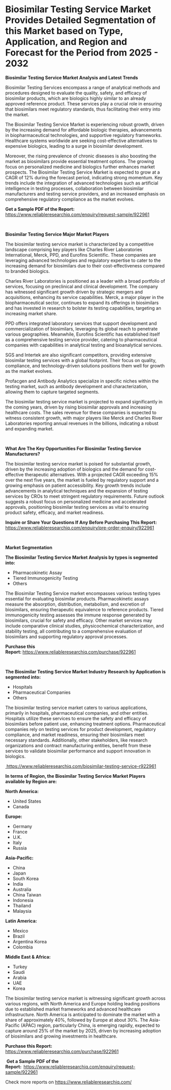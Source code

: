 <p><h1>Biosimilar Testing Service Market Provides Detailed Segmentation of this Market based on Type, Application, and Region and Forecast for the Period from 2025 - 2032</h1></p><p><strong>Biosimilar Testing Service Market Analysis and Latest Trends</strong></p>
<p><p>Biosimilar Testing Services encompass a range of analytical methods and procedures designed to evaluate the quality, safety, and efficacy of biosimilar products, which are biologics highly similar to an already approved reference product. These services play a crucial role in ensuring that biosimilars meet regulatory standards, thus facilitating their entry into the market.</p><p>The Biosimilar Testing Service Market is experiencing robust growth, driven by the increasing demand for affordable biologic therapies, advancements in biopharmaceutical technologies, and supportive regulatory frameworks. Healthcare systems worldwide are seeking cost-effective alternatives to expensive biologics, leading to a surge in biosimilar development.</p><p>Moreover, the rising prevalence of chronic diseases is also boosting the market as biosimilars provide essential treatment options. The growing focus on personalized medicine and biologics further enhances market prospects. The Biosimilar Testing Service Market is expected to grow at a CAGR of 12% during the forecast period, indicating strong momentum. Key trends include the integration of advanced technologies such as artificial intelligence in testing processes, collaboration between biosimilar manufacturers and testing service providers, and an increased emphasis on comprehensive regulatory compliance as the market evolves.</p></p>
<p><strong>Get a Sample PDF of the Report:&nbsp;</strong> <a href="https://www.reliableresearchiq.com/enquiry/request-sample/922961?utm_campaign=3027&utm_medium=2&utm_source=Github&utm_content=ia&utm_term=07032025&utm_id=biosimilar-testing-service">https://www.reliableresearchiq.com/enquiry/request-sample/922961</a></p>
<p>&nbsp;</p>
<p><strong>Biosimilar Testing Service Major Market Players</strong></p>
<p><p>The biosimilar testing service market is characterized by a competitive landscape comprising key players like Charles River Laboratories International, Merck, PPD, and Eurofins Scientific. These companies are leveraging advanced technologies and regulatory expertise to cater to the increasing demand for biosimilars due to their cost-effectiveness compared to branded biologics.</p><p>Charles River Laboratories is positioned as a leader with a broad portfolio of services, focusing on preclinical and clinical development. The company has witnessed significant growth driven by strategic mergers and acquisitions, enhancing its service capabilities. Merck, a major player in the biopharmaceutical sector, continues to expand its offerings in biosimilars and has invested in research to bolster its testing capabilities, targeting an increasing market share.</p><p>PPD offers integrated laboratory services that support development and commercialization of biosimilars, leveraging its global reach to penetrate various geographies. Meanwhile, Eurofins Scientific has established itself as a comprehensive testing service provider, catering to pharmaceutical companies with capabilities in analytical testing and bioanalytical services.</p><p>SGS and Intertek are also significant competitors, providing extensive biosimilar testing services with a global footprint. Their focus on quality, compliance, and technology-driven solutions positions them well for growth as the market evolves.</p><p>Profacgen and Antibody Analytics specialize in specific niches within the testing market, such as antibody development and characterization, allowing them to capture targeted segments.</p><p>The biosimilar testing service market is projected to expand significantly in the coming years, driven by rising biosimilar approvals and increasing healthcare costs. The sales revenue for these companies is expected to witness consistent growth, with major players like Merck and Charles River Laboratories reporting annual revenues in the billions, indicating a robust and expanding market.</p></p>
<p>&nbsp;</p>
<p><strong>What Are The Key Opportunities For Biosimilar Testing Service Manufacturers?</strong></p>
<p><p>The biosimilar testing service market is poised for substantial growth, driven by the increasing adoption of biologics and the demand for cost-effective therapeutic alternatives. With a projected CAGR exceeding 15% over the next five years, the market is fueled by regulatory support and a growing emphasis on patient accessibility. Key growth trends include advancements in analytical techniques and the expansion of testing services by CROs to meet stringent regulatory requirements. Future outlook suggests a robust focus on personalized medicine and accelerated approvals, positioning biosimilar testing services as vital to ensuring product safety, efficacy, and market readiness.</p></p>
<p><strong>Inquire or Share Your Questions If Any Before Purchasing This Report:</strong> <a href="https://www.reliableresearchiq.com/enquiry/pre-order-enquiry/922961?utm_campaign=3027&utm_medium=2&utm_source=Github&utm_content=ia&utm_term=07032025&utm_id=biosimilar-testing-service">https://www.reliableresearchiq.com/enquiry/pre-order-enquiry/922961</a></p>
<p>&nbsp;</p>
<p><strong>Market Segmentation</strong></p>
<p><strong>The Biosimilar Testing Service Market Analysis by types is segmented into:</strong></p>
<p><ul><li>Pharmacokinetic Assay</li><li>Tiered Immunogenicity Testing</li><li>Others</li></ul></p>
<p><p>The Biosimilar Testing Service market encompasses various testing types essential for evaluating biosimilar products. Pharmacokinetic assays measure the absorption, distribution, metabolism, and excretion of biosimilars, ensuring therapeutic equivalence to reference products. Tiered immunogenicity testing assesses the immune response generated by biosimilars, crucial for safety and efficacy. Other market services may include comparative clinical studies, physicochemical characterization, and stability testing, all contributing to a comprehensive evaluation of biosimilars and supporting regulatory approval processes.</p></p>
<p><strong>Purchase this Report:&nbsp;</strong><a href="https://www.reliableresearchiq.com/purchase/922961?utm_campaign=3027&utm_medium=2&utm_source=Github&utm_content=ia&utm_term=07032025&utm_id=biosimilar-testing-service">https://www.reliableresearchiq.com/purchase/922961</a></p>
<p>&nbsp;</p>
<p><strong>The Biosimilar Testing Service Market Industry Research by Application is segmented into:</strong></p>
<p><ul><li>Hospitals</li><li>Pharmaceutical Companies</li><li>Others</li></ul></p>
<p><p>The biosimilar testing service market caters to various applications, primarily in hospitals, pharmaceutical companies, and other entities. Hospitals utilize these services to ensure the safety and efficacy of biosimilars before patient use, enhancing treatment options. Pharmaceutical companies rely on testing services for product development, regulatory compliance, and market readiness, ensuring their biosimilars meet necessary standards. Additionally, other stakeholders, like research organizations and contract manufacturing entities, benefit from these services to validate biosimilar performance and support innovation in biologics.</p></p>
<p><a href="https://www.reliableresearchiq.com/biosimilar-testing-service-r922961?utm_campaign=3027&utm_medium=2&utm_source=Github&utm_content=ia&utm_term=07032025&utm_id=biosimilar-testing-service">&nbsp;https://www.reliableresearchiq.com/biosimilar-testing-service-r922961</a></p>
<p><strong>In terms of Region, the Biosimilar Testing Service Market Players available by Region are:</strong></p>
<p>
    <p> <strong> North America: </strong>
        <ul>
            <li>United States</li>
            <li>Canada</li>
        </ul>
        </p> 
    <p> <strong> Europe: </strong>
        <ul>
            <li>Germany</li>
            <li>France</li>
            <li>U.K.</li>
            <li>Italy</li>
            <li>Russia</li>
        </ul>
        </p> 
    <p> <strong> Asia-Pacific: </strong>
        <ul>
            <li>China</li>
            <li>Japan</li>
            <li>South Korea</li>
            <li>India</li>
            <li>Australia</li>
            <li>China Taiwan</li>
            <li>Indonesia</li>
            <li>Thailand</li>
            <li>Malaysia</li>
        </ul>
        </p> 
    <p> <strong> Latin America: </strong>
        <ul>
            <li>Mexico</li>
            <li>Brazil</li>
            <li>Argentina Korea</li>
            <li>Colombia</li>
        </ul>
        </p> 
    <p> <strong> Middle East & Africa: </strong>
        <ul>
            <li>Turkey</li>
            <li>Saudi</li>
            <li>Arabia</li>
            <li>UAE</li>
            <li>Korea</li>
        </ul>
    </p>
    </p>
<p><p>The biosimilar testing service market is witnessing significant growth across various regions, with North America and Europe holding leading positions due to established market frameworks and advanced healthcare infrastructure. North America is anticipated to dominate the market with a share of approximately 40%, followed by Europe at about 30%. The Asia-Pacific (APAC) region, particularly China, is emerging rapidly, expected to capture around 25% of the market by 2025, driven by increasing adoption of biosimilars and growing investments in healthcare.</p></p>
<p><strong>Purchase this Report: </strong><a href="https://www.reliableresearchiq.com/purchase/922961?utm_campaign=3027&utm_medium=2&utm_source=Github&utm_content=ia&utm_term=07032025&utm_id=biosimilar-testing-service">https://www.reliableresearchiq.com/purchase/922961</a></p>
<p>&nbsp;<strong>Get a Sample PDF of the Report:&nbsp;&nbsp;</strong><a href="https://www.reliableresearchiq.com/enquiry/request-sample/922961?utm_campaign=3027&utm_medium=2&utm_source=Github&utm_content=ia&utm_term=07032025&utm_id=biosimilar-testing-service">https://www.reliableresearchiq.com/enquiry/request-sample/922961</a></p>
<p><strong></strong></p>
<p>Check more reports on <a href="https://www.reliableresearchiq.com/?utm_campaign=3027&utm_medium=2&utm_source=Github&utm_content=ia&utm_term=07032025&utm_id=biosimilar-testing-service">https://www.reliableresearchiq.com/</a></p>